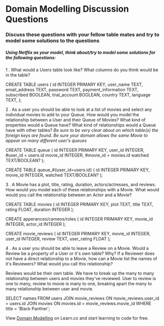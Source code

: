 # Domain Modelling Discussion Questions

### Discuss these questions with your fellow table mates and try to model some solutions to the questions  


##### Using Netflix as your model, think about/try to model some solutions for the following questions:

1 . What would a Users table look like? What columns do you think would be in the table?

CREATE TABLE users (
  id INTEGER PRIMARY KEY,
  user_name TEXT,
  email_address TEXT,
  password TEXT,
  payment_information TEXT,
  subscribed BOOLEAN,
  trial_account BOOLEAN,
  country TEXT,
  language TEXT,
  );

2 . As a user you should be able to look at a list of movies and select any individual movies to add to your Queue. How would you model the relationship between a User and their Queue of Movies? What kind of properties would a Queue have? What kind of relationships would a Queue have with other tables? _Be sure to be very clear about on which table(s) the foreign keys are found. Be sure your domain allows the same Movie to appear on many different user's queues_

CREATE TABLE queue (
  id INTEGER PRIMARY KEY,
  user_id INTEGER,               #user_id = users.id
  movie_id INTEGER,              #movie_id = movies.id
  watched TEXT/BOOLEAN?
  );

CREATE TABLE queue_#{user_id=users.id} (
  id INTEGER PRIMARY KEY,
  movie_id INTEGER,
  watched TEXT/BOOLEAN?
  );

3 . A Movie has a plot, title, rating, duration, actors/actresses, and reviews. How would you model each of these relationships with a Movie. What would would you call the relationship between an Actor and a Movie?

CREATE TABLE movies (
  id INTEGER PRIMARY KEY,
  plot TEXT,
  title TEXT,
  rating FLOAT,
  duration INTEGER
  );

CREATE apperances/cameos/roles (
  id INTEGER PRIMARY KEY,
  movie_id INTEGER,
  actor_id INTEGER
  );

CREATE movie_reviews (
  id INTEGER PRIMARY KEY,
  movie_id INTEGER,
  user_id INTEGER,
  review TEXT,
  user_rating FLOAT
  );

4 . As a user you should be able to leave a Review on a Movie. Would a Review be a property of a User or it's own table? Why? If a Reviewer does not have a direct relationship to a Movie, how can a Movie list the names of it's Reviewers? What would you call this relationship?

Reviews would be their own table. We have to break up the many to many relationship between users and movies they've reviewed. User to review is one to many, review to movie is many to one, breaking apart the many to many relationship between user and movie.

SELECT names FROM users
JOIN movie_reviews
ON movie_reviews.user_id = users.id
JOIN movies
ON movies.id = movie_reviews.movie_id
WHERE title = 'Black Panther';


<p class='util--hide'>View <a href='https://learn.co/lessons/week-2-day-4-discussion'>Domain Modelling</a> on Learn.co and start learning to code for free.</p>
